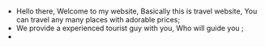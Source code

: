 #
* Hello there, Welcome to my website, Basically  this is travel website, You can travel  any  many places with adorable prices;
* We provide a experienced tourist guy with you, Who will guide you ;
* 